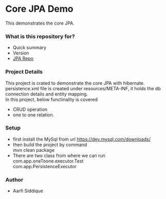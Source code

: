 # Core JPA Demo #

This demonstrates the core JPA.

### What is this repository for? ###

* Quick summary
* Version
* [JPA Repo](https://aarfiahmed@bitbucket.org/aarfi/jpa-repo.git)


### Project Details ###
This project is crated to demonstrate the core JPA with hibernate.  persistence.xml file is created under resources/META-INF, it holds the db connection details and entity mapping.  
In this project, below functinality is covered  
- CRUD operation
- one to one relation.

### Setup ###

* first install the MySql from url https://dev.mysql.com/downloads/
* then build the project by command  
  mvn clean package
* There are two class from where we can run  
com.app.oneToone.executor.Test  
 com.app.PersistenceExecutor  


### Author ###

* Aarfi Siddique